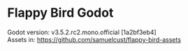 # Flappy Bird Godot
Godot version: v3.5.2.rc2.mono.official [1a2bf3eb4] <br>
Assets in: https://github.com/samuelcust/flappy-bird-assets
